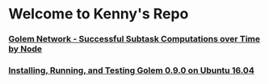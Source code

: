 # Welcome to Kenny's Repo

### [Golem Network - Successful Subtask Computations over Time by Node](https://kascheri12.github.io/golem-network-graph)

### [Installing, Running, and Testing Golem 0.9.0 on Ubuntu 16.04](https://kascheri12.github.io/ubuntu_deployment)
